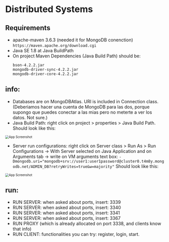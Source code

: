 # Distributed Systems

## Requirements
* apache-maven 3.6.3 (needed it for MongoDB conenction) ``` https://maven.apache.org/download.cgi ```
* Java SE 1.8 at Java BuildPath
* On project Maven Dependencies  (Java Build Path) should be: 
  ```
  bson-4.2.2.jar
  mongodb-driver-sync-4.2.2.jar
  mongodb-driver-core-4.2.2.jar
  ```
## info:
* Databases are on MongoDBAtlas. URI is included in Connection class. 
  (Deberiamos hacer una cuenta de MongoDB para las dos, porque supongo que puedes conectar a las mias pero no meterte a ver los datos. Not sure.)
* Java Build Path: right click on project > properties > Java Build Path. Should look like this:



<img src="https://github.com/rocioruizruiz/DistributedSystems/blob/main/img/JavaBuildPath.png" alt="App Screenshot" style="zoom: 70%" />

* Server run configurations: right click on Server class > Run As > Run Configurations -> With Server selected on Java Application and on Arguments tab -> write on VM arguments text box:
```-Dmongodb.uri="mongodb+srv://user1:user1password@cluster0.t4m8y.mongodb.net/ADMIN_DB?retryWrites=true&w=majority"```
Should look like this:



<img src="https://github.com/rocioruizruiz/DistributedSystems/blob/main/img/ServerRunConfiguration.png" alt="App Screenshot" style="zoom: 70%" />

## run:
* RUN SERVER: when asked about ports, insert: 3339
* RUN SERVER: when asked about ports, insert: 3340
* RUN SERVER: when asked about ports, insert: 3341
* RUN SERVER: when asked about ports, insert: 3367
* RUN PROXY (which is already allocated on port 3338, and clients know that info)
* RUN CLIENT: functionalities you can try: register, login, start.
